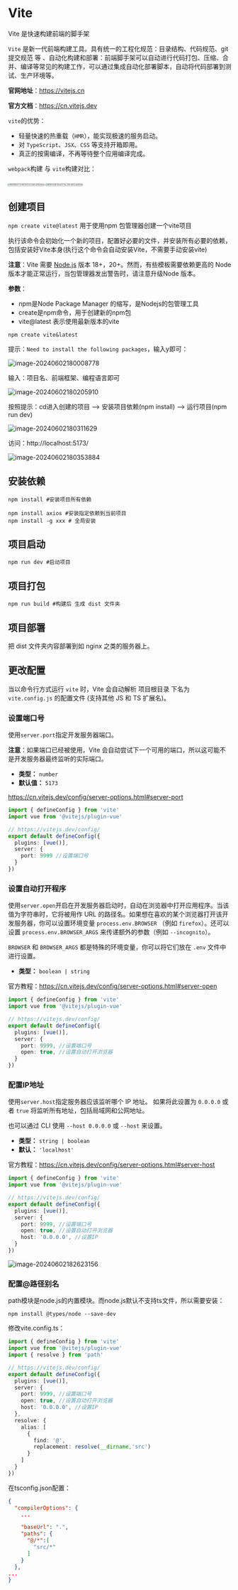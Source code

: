 # Vite

Vite 是快速构建前端的脚手架

`Vite` 是新一代前端构建工具。具有统一的工程化规范：目录结构、代码规范、git提交规范 等
、自动化构建和部署：前端脚手架可以自动进行代码打包、压缩、合并、编译等常见的构建工作，可以通过集成自动化部署脚本，自动将代码部署到测试、生产环境等。

**官网地址**：https://vitejs.cn

**官方文档**：https://cn.vitejs.dev

`vite`的优势：

- 轻量快速的热重载（`HMR`），能实现极速的服务启动。
- 对 `TypeScript`、`JSX`、`CSS` 等支持开箱即用。
- 真正的按需编译，不再等待整个应用编译完成。

`webpack`构建 与 `vite`构建对比：

<img src="https://cdn.jsdelivr.net/gh/letengzz/tc2/img202406281311737.png" alt="1683167182037-71c78210-8217-4e7d-9a83-e463035efbbe" style="zoom:20%;box-shadow:0 0 10px black" />    <img src="https://cdn.jsdelivr.net/gh/letengzz/tc2/img202406281311028.png" alt="1683167204081-582dc237-72bc-499e-9589-2cdfd452e62f" style="zoom:20%;box-shadow:0 0 10px black" />    

## 创建项目

`npm create vite@latest` 用于使用npm 包管理器创建一个vite项目

执行该命令会初始化一个新的项目，配置好必要的文件，并安装所有必要的依赖，包括安装好Vite本身(执行这个命令会自动安装Vite，不需要手动安装vite)

**注意**：Vite 需要 [Node.js](https://nodejs.org/en/) 版本 18+，20+。然而，有些模板需要依赖更高的 Node 版本才能正常运行，当包管理器发出警告时，请注意升级Node 版本。

**参数**：

- npm是Node Package Manager 的缩写，是Nodejs的包管理工具
- create是npm命令，用于创建新的npm包
- vite@latest 表示使用最新版本的vite

```shell
npm create vite&latest
```

提示：`Need to install the following packages`，输入y即可：

![image-20240602180008778](https://cdn.jsdelivr.net/gh/letengzz/tc2/img202406021800495.png)

输入：项目名、前端框架、编程语言即可

![image-20240602180205910](https://cdn.jsdelivr.net/gh/letengzz/tc2/img202406021802111.png)

按照提示：cd进入创建的项目 --> 安装项目依赖(npm install) --> 运行项目(npm run dev)

![image-20240602180311629](https://cdn.jsdelivr.net/gh/letengzz/tc2/img202406021803553.png)

访问：http://localhost:5173/

![image-20240602180353884](https://cdn.jsdelivr.net/gh/letengzz/tc2/img202406021803469.png)

## 安装依赖

```shell
npm install #安装项目所有依赖

npm install axios #安装指定依赖到当前项目
npm install -g xxx # 全局安装
```

## 项目启动

```shell
npm run dev #启动项目
```

## 项目打包

```shell
npm run build #构建后 生成 dist 文件夹
```

## 项目部署

把 dist 文件夹内容部署到如 nginx 之类的服务器上。

## 更改配置

当以命令行方式运行 `vite` 时，Vite 会自动解析 项目根目录 下名为 `vite.config.js` 的配置文件 (支持其他 JS 和 TS 扩展名)。

### 设置端口号

使用`server.port`指定开发服务器端口。

**注意**：如果端口已经被使用，Vite 会自动尝试下一个可用的端口，所以这可能不是开发服务器最终监听的实际端口。

- **类型：** `number`
- **默认值：** `5173`

https://cn.vitejs.dev/config/server-options.html#server-port

```typescript
import { defineConfig } from 'vite'
import vue from '@vitejs/plugin-vue'

// https://vitejs.dev/config/
export default defineConfig({
  plugins: [vue()],
  server: {
    port: 9999 //设置端口号
  }
})
```

### 设置自动打开程序

使用`server.open`开启在开发服务器启动时，自动在浏览器中打开应用程序。当该值为字符串时，它将被用作 URL 的路径名。如果想在喜欢的某个浏览器打开该开发服务器，你可以设置环境变量 `process.env.BROWSER` （例如 `firefox`）。还可以设置 `process.env.BROWSER_ARGS` 来传递额外的参数（例如 `--incognito`）。

`BROWSER` 和 `BROWSER_ARGS` 都是特殊的环境变量，你可以将它们放在 `.env` 文件中进行设置。

- **类型：** `boolean | string`

官方教程：https://cn.vitejs.dev/config/server-options.html#server-open

```typescript
import { defineConfig } from 'vite'
import vue from '@vitejs/plugin-vue'

// https://vitejs.dev/config/
export default defineConfig({
  plugins: [vue()],
  server: {
    port: 9999, //设置端口号
    open: true, //设置自动打开浏览器
  }
})
```

### 配置IP地址

使用`server.host`指定服务器应该监听哪个 IP 地址。 如果将此设置为 `0.0.0.0` 或者 `true` 将监听所有地址，包括局域网和公网地址。

也可以通过 CLI 使用 `--host 0.0.0.0` 或 `--host` 来设置。

- **类型：** `string | boolean`
- **默认：** `'localhost'`

官方教程：https://cn.vitejs.dev/config/server-options.html#server-host

```typescript
import { defineConfig } from 'vite'
import vue from '@vitejs/plugin-vue'

// https://vitejs.dev/config/
export default defineConfig({
  plugins: [vue()],
  server: {
    port: 9999, //设置端口号
    open: true, //设置自动打开浏览器
    host: '0.0.0.0', //设置IP
  }
})
```

![image-20240602182623156](https://cdn.jsdelivr.net/gh/letengzz/tc2/img202406021826636.png)

### 配置@路径别名

path模块是node.js的内置模块。而node.js默认不支持ts文件，所以需要安装：

```shell
npm install @types/node --save-dev
```

修改vite.config.ts：

```typescript
import { defineConfig } from 'vite'
import vue from '@vitejs/plugin-vue'
import { resolve } from 'path'

// https://vitejs.dev/config/
export default defineConfig({
  plugins: [vue()],
  server: {
    port: 9999, //设置端口号
    open: true, //设置自动打开浏览器
    host: '0.0.0.0', //设置IP
  },
  resolve: {
    alias: [
      {
        find: '@',
        replacement: resolve(__dirname,'src')
      }
    ]
  }
})
```

在tsconfig.json配置：

```json
{
  "compilerOptions": {
	...

    "baseUrl": ".",
    "paths": {
      "@/*":[
        "src/*"
      ]
    }
  },
...
}
```

